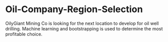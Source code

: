# Oil-Company-Region-Selection
OilyGiant Mining Co is looking for the next location to develop for oil well drilling. Machine learning and bootstrapping is used to determine the most profitable choice. 
